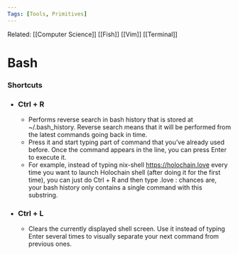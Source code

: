 ```yaml
---
Tags: [Tools, Primitives]
---
```

Related: [[Computer Science]] [[Fish]] [[Vim]] [[Terminal]]
# Bash

### Shortcuts
- ### Ctrl + R
	- Performs reverse search in bash history that is stored at ~/.bash_history. Reverse search means that it will be performed from the latest commands going back in time.
	- Press it and start typing part of command that you’ve already used before. Once the command appears in the line, you can press Enter to execute it.
	- For example, instead of typing nix-shell https://holochain.love every time you want to launch Holochain shell (after doing it for the first time), you can just do Ctrl + R and then type .love : chances are, your bash history only contains a single command with this substring.
- ### Ctrl + L
	- Clears the currently displayed shell screen. Use it instead of typing Enter several times to visually separate your next command from previous ones.